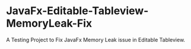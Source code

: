 # JavaFx-Editable-Tableview-MemoryLeak-Fix
A Testing Project to Fix JavaFx Memory Leak issue in Editable Tableview.
